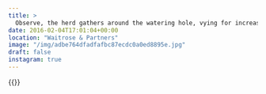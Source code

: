 ```yaml
---
title: >
  Observe, the herd gathers around the watering hole, vying for increasingly obscure cured meats and Mediterranean pulses.#vsco #vscocam #peoplewatching
date: 2016-02-04T17:01:04+00:00
location: "Waitrose & Partners"
image: "/img/adbe764dfadfafbc87ecdc0a0ed8895e.jpg"
draft: false
instagram: true
---
```


{{<photo src="/img/adbe764dfadfafbc87ecdc0a0ed8895e.jpg">}}
